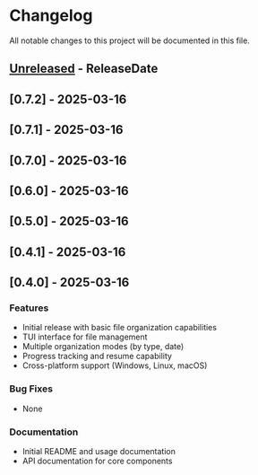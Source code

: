 # Changelog
All notable changes to this project will be documented in this file.

<!-- next-header -->

## [Unreleased] - ReleaseDate

## [0.7.2] - 2025-03-16

## [0.7.1] - 2025-03-16

## [0.7.0] - 2025-03-16

## [0.6.0] - 2025-03-16

## [0.5.0] - 2025-03-16

## [0.4.1] - 2025-03-16

## [0.4.0] - 2025-03-16

### Features
- Initial release with basic file organization capabilities
- TUI interface for file management
- Multiple organization modes (by type, date)
- Progress tracking and resume capability
- Cross-platform support (Windows, Linux, macOS)

### Bug Fixes
- None

### Documentation
- Initial README and usage documentation
- API documentation for core components

<!-- next-url -->
[unreleased]: https://github.com/USERNAME/REPO/compare/v0.7.2...HEAD
[unreleased]: https://github.com/USERNAME/REPO/compare/v0.7.1...v0.7.2
[unreleased]: https://github.com/USERNAME/REPO/compare/v0.7.0...v0.7.1
[unreleased]: https://github.com/USERNAME/REPO/compare/v0.6.0...v0.7.0
[unreleased]: https://github.com/USERNAME/REPO/compare/v0.5.0...v0.6.0
[unreleased]: https://github.com/USERNAME/REPO/compare/v0.4.1...v0.5.0
[unreleased]: https://github.com/USERNAME/REPO/compare/v0.4.0...v0.4.1
[unreleased]: https://github.com/USERNAME/REPO/compare/v0.1.0...v0.4.0